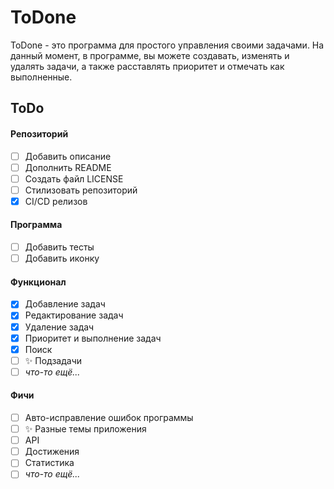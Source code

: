 # ToDone
ToDone - это программа для простого управления своими задачами. На данный момент, в программе, вы можете создавать, изменять и удалять задачи, а также расставлять приоритет и отмечать как выполненные.

## ToDo
#### Репозиторий
- [ ] Добавить описание
- [ ] Дополнить README
- [ ] Создать файл LICENSE
- [ ] Стилизовать репозиторий
- [x] CI/CD релизов
#### Программа
- [ ] Добавить тесты
- [ ] Добавить иконку
#### Функционал
- [x] Добавление задач
- [x] Редактирование задач
- [x] Удаление задач
- [x] Приоритет и выполнение задач
- [x] Поиск
- [ ] ✨ Подзадачи
- [ ] *что-то ещё...*
#### Фичи
- [ ] Авто-исправление ошибок программы
- [ ] ✨ Разные темы приложения
- [ ] API
- [ ] Достижения
- [ ] Статистика
- [ ] *что-то ещё...*